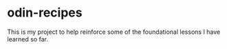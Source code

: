 # odin-recipes
This is my project to help reinforce some of the foundational lessons I have learned so far. 